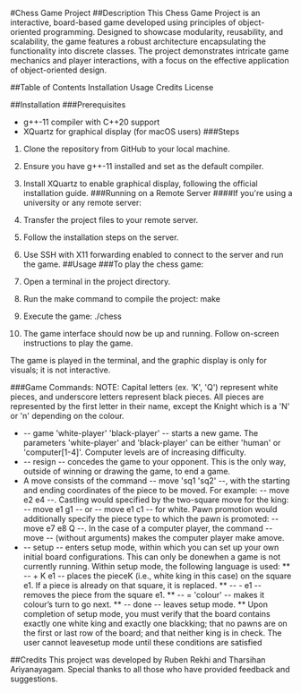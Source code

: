 #Chess Game Project
##Description
This Chess Game Project is an interactive, board-based game developed using principles of object-oriented programming. Designed to showcase modularity, reusability, and scalability, the game features a robust architecture encapsulating the functionality into discrete classes. The project demonstrates intricate game mechanics and player interactions, with a focus on the effective application of object-oriented design.

##Table of Contents
Installation
Usage
Credits
License

##Installation
###Prerequisites
* g++-11 compiler with C++20 support
* XQuartz for graphical display (for macOS users)
###Steps
1. Clone the repository from GitHub to your local machine.
2. Ensure you have g++-11 installed and set as the default compiler.
3. Install XQuartz to enable graphical display, following the official installation guide.
###Running on a Remote Server
####If you're using a university or any remote server:

1. Transfer the project files to your remote server.
2. Follow the installation steps on the server.
3. Use SSH with X11 forwarding enabled to connect to the server and run the game.
##Usage
###To play the chess game:

1. Open a terminal in the project directory.
2. Run the make command to compile the project: make
3. Execute the game: ./chess
4. The game interface should now be up and running. Follow on-screen instructions to play the game.

The game is played in the terminal, and the graphic display is only for visuals; it is not interactive.

###Game Commands:
NOTE: Capital letters (ex. 'K', 'Q') represent white pieces, and underscore letters represent black pieces. All pieces are represented by the first letter in their name, except the Knight which is a 'N' or 'n' depending on the colour. 
* -- game 'white-player'  'black-player' -- starts a new game. The parameters 'white-player' and 'black-player' can be either 'human' or 'computer[1-4]'. Computer levels are of increasing difficulty.
* -- resign -- concedes the game to your opponent. This is the only way, outside of winning or drawing the game, to end a game.
* A move consists of the command -- move 'sq1 'sq2' --, with the starting and ending coordinates of the piece to be moved. For example: -- move e2 e4 --. Castling would specified by the two-square move for the king: -- move e1 g1 -- or -- move e1 c1 -- for white.  Pawn promotion would additionally specify the piece type to which the pawn is promoted: -- move e7 e8 Q --. In the case of a computer player, the command -- move -- (without arguments) makes the computer player make amove.
* -- setup -- enters setup mode, within which you can set up your own initial board configurations.  This can only be donewhen a game is not currently running. Within setup mode, the following language is used: 
** -- + K e1 -- places the pieceK (i.e., white king in this case) on the square e1. If a piece is already on that square, it is replaced. 
** -- - e1 -- removes the piece from the square e1. 
** -- = 'colour' -- makes it colour’s turn to go next.
** -- done -- leaves setup mode.
** Upon completion of setup mode, you must verify that the board contains exactly one white king and exactly one blackking; that no pawns are on the first or last row of the board; and that neither king is in check.  The user cannot leavesetup mode until these conditions are satisfied



##Credits
This project was developed by Ruben Rekhi and Tharsihan Ariyanayagam. Special thanks to all those who have provided feedback and suggestions.


